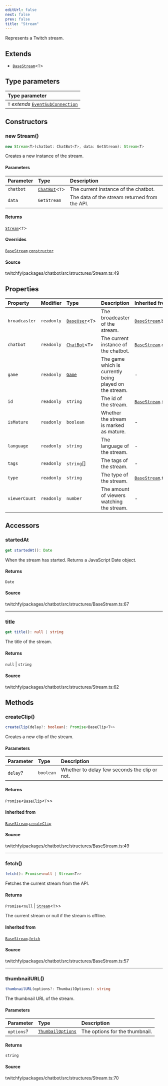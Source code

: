 ```yaml
---
editUrl: false
next: false
prev: false
title: "Stream"
---
```


Represents a Twitch stream.

## Extends

- [`BaseStream`](/api/chatbot/classes/basestream/)\<`T`\>

## Type parameters

| Type parameter |
| :------ |
| `T` *extends* [`EventSubConnection`](/api/chatbot/enumerations/eventsubconnection/) |

## Constructors

### new Stream()

```ts
new Stream<T>(chatbot: ChatBot<T>, data: GetStream): Stream<T>
```

Creates a new instance of the stream.

#### Parameters

| Parameter | Type | Description |
| :------ | :------ | :------ |
| `chatbot` | [`ChatBot`](/api/chatbot/classes/chatbot/)\<`T`\> | The current instance of the chatbot. |
| `data` | `GetStream` | The data of the stream returned from the API. |

#### Returns

[`Stream`](/api/chatbot/classes/stream/)\<`T`\>

#### Overrides

[`BaseStream`](/api/chatbot/classes/basestream/).[`constructor`](/api/chatbot/classes/basestream/#constructors)

#### Source

twitchfy/packages/chatbot/src/structures/Stream.ts:49

## Properties

| Property | Modifier | Type | Description | Inherited from |
| :------ | :------ | :------ | :------ | :------ |
| `broadcaster` | `readonly` | [`BaseUser`](/api/chatbot/classes/baseuser/)\<`T`\> | The broadcaster of the stream. | [`BaseStream`](/api/chatbot/classes/basestream/).`broadcaster` |
| `chatbot` | `readonly` | [`ChatBot`](/api/chatbot/classes/chatbot/)\<`T`\> | The current instance of the chatbot. | [`BaseStream`](/api/chatbot/classes/basestream/).`chatbot` |
| `game` | `readonly` | [`Game`](/api/chatbot/interfaces/game/) | The game which is currently being played on the stream. | - |
| `id` | `readonly` | `string` | The id of the stream. | [`BaseStream`](/api/chatbot/classes/basestream/).`id` |
| `isMature` | `readonly` | `boolean` | Whether the stream is marked as mature. | - |
| `language` | `readonly` | `string` | The language of the stream. | - |
| `tags` | `readonly` | `string`[] | The tags of the stream. | - |
| `type` | `readonly` | `string` | The type of the stream. | [`BaseStream`](/api/chatbot/classes/basestream/).`type` |
| `viewerCount` | `readonly` | `number` | The amount of viewers watching the stream. | - |

## Accessors

### startedAt

```ts
get startedAt(): Date
```

When the stream has started. Returns a JavaScript Date object.

#### Returns

`Date`

#### Source

twitchfy/packages/chatbot/src/structures/BaseStream.ts:67

***

### title

```ts
get title(): null | string
```

The title of the stream.

#### Returns

`null` \| `string`

#### Source

twitchfy/packages/chatbot/src/structures/Stream.ts:62

## Methods

### createClip()

```ts
createClip(delay?: boolean): Promise<BaseClip<T>>
```

Creates a new clip of the stream.

#### Parameters

| Parameter | Type | Description |
| :------ | :------ | :------ |
| `delay`? | `boolean` | Whether to delay few seconds the clip or not. |

#### Returns

`Promise`\<[`BaseClip`](/api/chatbot/classes/baseclip/)\<`T`\>\>

#### Inherited from

[`BaseStream`](/api/chatbot/classes/basestream/).[`createClip`](/api/chatbot/classes/basestream/#createclip)

#### Source

twitchfy/packages/chatbot/src/structures/BaseStream.ts:49

***

### fetch()

```ts
fetch(): Promise<null | Stream<T>>
```

Fetches the current stream from the API.

#### Returns

`Promise`\<`null` \| [`Stream`](/api/chatbot/classes/stream/)\<`T`\>\>

The current stream or null if the stream is offline.

#### Inherited from

[`BaseStream`](/api/chatbot/classes/basestream/).[`fetch`](/api/chatbot/classes/basestream/#fetch)

#### Source

twitchfy/packages/chatbot/src/structures/BaseStream.ts:57

***

### thumbnailURL()

```ts
thumbnailURL(options?: ThumbailOptions): string
```

The thumbnail URL of the stream.

#### Parameters

| Parameter | Type | Description |
| :------ | :------ | :------ |
| `options`? | [`ThumbailOptions`](/api/chatbot/interfaces/thumbailoptions/) | The options for the thumbnail. |

#### Returns

`string`

#### Source

twitchfy/packages/chatbot/src/structures/Stream.ts:70
